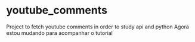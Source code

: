 # youtube_comments
Project to fetch youtube comments in order to study api and python
Agora estou mudando para acompanhar o tutorial
